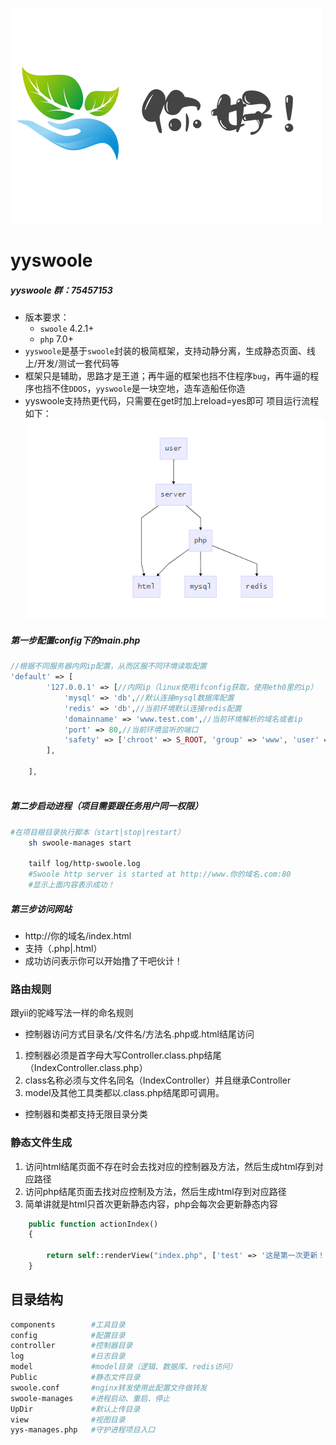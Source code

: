 ![yys](https://github.com/1019227215/yyswoole/blob/master/Public/image/nh.png)  
# yyswoole
##### yyswoole 群：75457153
* 版本要求：
  * `swoole` 4.2.1+
  * `php` 7.0+
* `yyswoole`是基于`swoole`封装的极简框架，支持动静分离，生成静态页面、线上/开发/测试一套代码等
* 框架只是辅助，思路才是王道；再牛逼的框架也挡不住程序`bug`，再牛逼的程序也挡不住`DDOS`，`yyswoole`是一块空地，造车造船任你造
* yyswoole支持热更代码，只需要在get时加上reload=yes即可 项目运行流程如下：
![yys](https://github.com/1019227215/yyswoole/blob/master/Public/image/yys.png)
##### 第一步配置config下的main.php
```php
//根据不同服务器内网ip配置，从而区服不同环境读取配置
'default' => [
        '127.0.0.1' => [//内网ip（linux使用ifconfig获取，使用eth0里的ip）
            'mysql' => 'db',//默认连接mysql数据库配置
            'redis' => 'db',//当前环境默认连接redis配置
            'domainname' => 'www.test.com',//当前环境解析的域名或者ip
            'port' => 80,//当前环境监听的端口
            'safety' => ['chroot' => S_ROOT, 'group' => 'www', 'user' => 'www',],//代码默认目录、起任务进程的用户
        ],

    ],
    
```

##### 第二步启动进程（项目需要跟任务用户同一权限）
```sh
#在项目根目录执行脚本（start|stop|restart）
    sh swoole-manages start
    
    tailf log/http-swoole.log 
    #Swoole http server is started at http://www.你的域名.com:80
    #显示上面内容表示成功！
```

##### 第三步访问网站
* http://你的域名/index.html
* 支持（.php|.html）
* 成功访问表示你可以开始撸了干吧伙计！

### 路由规则
跟yii的驼峰写法一样的命名规则
* 控制器访问方式目录名/文件名/方法名.php或.html结尾访问
1. 控制器必须是首字母大写Controller.class.php结尾（IndexController.class.php）
2. class名称必须与文件名同名（IndexController）并且继承Controller
3. model及其他工具类都以.class.php结尾即可调用。
* 控制器和类都支持无限目录分类

### 静态文件生成
1. 访问html结尾页面不存在时会去找对应的控制器及方法，然后生成html存到对应路径
2. 访问php结尾页面去找对应控制及方法，然后生成html存到对应路径
3. 简单讲就是html只首次更新静态内容，php会每次会更新静态内容
```php
    public function actionIndex()
    {

        return self::renderView("index.php", ['test' => '这是第一次更新！']);
    }
```

## 目录结构
```sh
components        #工具目录
config            #配置目录
controller        #控制器目录
log               #日志目录
model             #model目录（逻辑、数据库、redis访问）
Public            #静态文件目录
swoole.conf       #nginx转发使用此配置文件做转发
swoole-manages    #进程启动、重启、停止
UpDir             #默认上传目录
view              #视图目录
yys-manages.php   #守护进程项目入口

```

